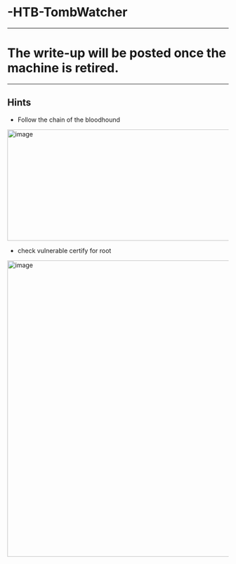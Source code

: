 # -HTB-TombWatcher


----
# The write-up will be posted once the machine is retired.
----

## Hints

- Follow the chain of the bloodhound

<img width="1306" height="253" alt="image" src="https://github.com/user-attachments/assets/c19b8127-7479-4fe9-8479-085b8b7d75e8" />


- check vulnerable certify for root


<img width="698" height="674" alt="image" src="https://github.com/user-attachments/assets/639383e1-0c4d-4e79-8528-cc758d3f95aa" />

  
